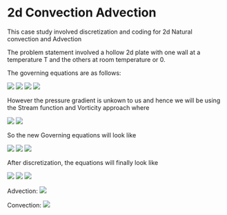 # 2d Convection Advection

This case study involved discretization and coding for 2d Natural convection and Advection

The problem statement involved a hollow 2d plate with one wall at a temperature T and the others at room temperature or 0.

The governing equations are as follows:

![](https://drive.google.com/file/d/1Zx9Kj7cxk9OrllrvLnxn54OACVSO5hsY/view?usp=share_link)
![](https://drive.google.com/file/d/1zlKz6XYhIuPPGrhgZOrik2JU7Rncveal/view?usp=share_link)
![](https://drive.google.com/file/d/1XBWQIcUzfbJ5dIwHAdS1cyjQZLTQwK7r/view?usp=share_link)
![](https://drive.google.com/file/d/1igjQKHUCI5s2xd96MjX6MnI9wHlBGt4D/view?usp=share_link)

However the pressure gradient is unkown to us and hence we will be using the Stream function and Vorticity approach where

![](https://drive.google.com/file/d/1qzdp7owaQTe_B7OXBkPga7JKFJLyL8kQ/view?usp=share_link)
![](https://drive.google.com/file/d/1Fry9Wh6l-iWhPDDd8b4LecYyh6vMaYmp/view?usp=share_link)

So the new Governing equations will look like

![](https://drive.google.com/file/d/1h3e-4sy5PHevvMEpF7VK0wSMUdFZvZ_N/view?usp=share_link)
![](https://drive.google.com/file/d/1NsHaNPkeZSlfvXdN-wzX_8bcqfreusKM/view?usp=share_link)
![](https://drive.google.com/file/d/1fBcNRtU7En5dwMZUjFV3zkwhY_Pqpkbi/view?usp=share_link)

After discretization, the equations will finally look like

![](https://drive.google.com/file/d/1Btgmc4DJGOxKz95qNY2dh6c51_3Ae8na/view?usp=share_link)
![](https://drive.google.com/file/d/1BlRQuqfjG3YJWIVVWUZ-h-uVbX1vtNpt/view?usp=share_link)
![](https://drive.google.com/file/d/1gMehbaF8CDhggBlLygYf5FFeP6fK55wg/view?usp=share_link)

Advection:
![](https://drive.google.com/file/d/18e5Oy37b4a2Rv8WD5O1idk-DJFhv8fen/view?usp=share_link)

Convection:
![](https://drive.google.com/file/d/1cO9EEmDF6TDLm5CsKJQeSw4DrKo_ppg3/view?usp=share_link)
